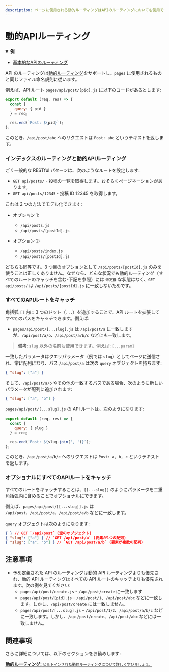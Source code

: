 ```yaml
---
description: ページに使用される動的ルーティングはAPIのルーティングにおいても使用できます。ここでは、それがどのように機能するかを学びます。
---
```


# 動的APIルーティング

<details open>
  <summary><b>例</b></summary>
  <ul>
    <li><a href="https://github.com/vercel/next.js/tree/canary/examples/api-routes">基本的なAPIのルーティング</a></li>
  </ul>
</details>

API のルーティングは[動的ルーティング](/docs/routing/dynamic-routes.md)をサポートし、`pages` に使用されるものと同じファイル命名規則に従います。

例えば、API ルート `pages/api/post/[pid].js` に以下のコードがあるとします:

```js
export default (req, res) => {
  const {
    query: { pid }
  } = req;

  res.end(`Post: ${pid}`);
};
```

このとき、`/api/post/abc` へのリクエストは `Post: abc` というテキストを返します。

### インデックスのルーティングと動的APIルーティング

ごく一般的な RESTful パターンは、次のようなルートを設定します:

- `GET api/posts/` - 投稿の一覧を取得します。おそらくページネーションがあります。
- `GET api/posts/12345` - 投稿 ID 12345 を取得します。

これは 2 つの方法でモデル化できます:

- オプション 1:
  - `/api/posts.js`
  - `/api/posts/[postId].js`
- オプション 2:

  - `/api/posts/index.js`
  - `/api/posts/[postId].js`

どちらも同等です。3 つ目のオプションとして `/api/posts/[postId].js` のみを使うことは正しくありません。なぜなら、どんな状況でも動的ルーティング（すべてのルートのキャッチを含む-下記を参照）には `未定義` な状態はなく、`GET api/posts/` は `/api/posts/[postId].js` に一致しないためです。

### すべてのAPIルートをキャッチ

角括弧 `[]` 内に 3 つのドット（`...`）を追加することで、API ルートを拡張してすべてのパスをキャッチできます。例えば:

- `pages/api/post/[...slug].js` は `/api/post/a` に一致しますが、`/api/post/a/b`、`/api/post/a/b/c` などにも一致します。

> **備考**: `slug` 以外の名前も使用できます。例えば: `[...param]`

一致したパラメータはクエリパラメータ（例では `slug`）としてページに送信され、常に配列になり、パス `/api/post/a` は次の `query` オブジェクトを持ちます:

```json
{ "slug": ["a"] }
```

そして、`/api/post/a/b` やその他の一致するパスである場合、次のように新しいパラメータが配列に追加されます:

```json
{ "slug": ["a", "b"] }
```

`pages/api/post/[...slug].js` の API ルートは、次のようになります:

```js
export default (req, res) => {
  const {
    query: { slug }
  } = req;

  res.end(`Post: ${slug.join(', ')}`);
};
```

このとき、`/api/post/a/b/c` へのリクエストは `Post: a, b, c` というテキストを返します。

### オプショナルにすべてのAPIルートをキャッチ

すべてのルートをキャッチすることは、`[[...slug]]` のようにパラメータを二重角括弧内に含めることでオプショナルにできます。

例えば、`pages/api/post/[[...slug]].js` は `/api/post`、`/api/post/a`、`/api/post/a/b` などに一致します。

`query` オブジェクトは次のようになります:

```json
{ } // GET `/api/post` (空のオブジェクト)
{ "slug": ["a"] } // `GET /api/post/a` (要素が1つの配列)
{ "slug": ["a", "b"] } // `GET /api/post/a/b` (要素が複数の配列)
```

## 注意事項

- 予め定義された API のルーティングは動的 API ルーティングよりも優先され、動的 API ルーティングはすべての API ルートのキャッチよりも優先されます。次の例を見てください:
  - `pages/api/post/create.js` - `/api/post/create` に一致します
  - `pages/api/post/[pid].js` - `/api/post/1`、`/api/post/abc` などに一致します。しかし、`/api/post/create` には一致しません。
  - `pages/api/post/[...slug].js` - `/api/post/1/2`、`/api/post/a/b/c` などに一致します。しかし、`/api/post/create`、`/api/post/abc` などには一致しません。

## 関連事項

さらに詳細については、以下のセクションをお勧めします:

<div class="card">
  <a href="/docs/routing/dynamic-routes.md">
    <b>動的ルーティング:</b>
    <small>ビルトインされた動的ルーティングについて詳しく学びましょう。</small>
  </a>
</div>
